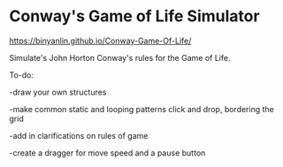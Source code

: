 # Conway's Game of Life Simulator

https://binyanlin.github.io/Conway-Game-Of-Life/

Simulate's John Horton Conway's rules for the Game of Life.

To-do:

-draw your own structures

-make common static and looping patterns click and drop, bordering the grid

-add in clarifications on rules of game

-create a dragger for move speed and a pause button
